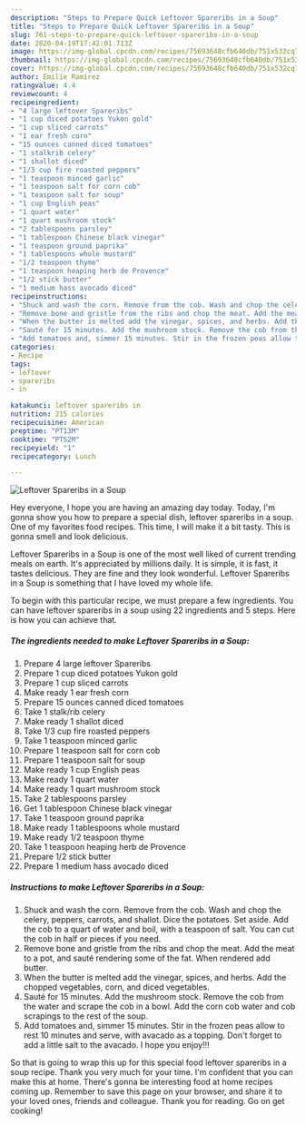 ```yaml
---
description: "Steps to Prepare Quick Leftover Spareribs in a Soup"
title: "Steps to Prepare Quick Leftover Spareribs in a Soup"
slug: 761-steps-to-prepare-quick-leftover-spareribs-in-a-soup
date: 2020-04-19T17:42:01.713Z
image: https://img-global.cpcdn.com/recipes/75693648cfb640db/751x532cq70/leftover-spareribs-in-a-soup-recipe-main-photo.jpg
thumbnail: https://img-global.cpcdn.com/recipes/75693648cfb640db/751x532cq70/leftover-spareribs-in-a-soup-recipe-main-photo.jpg
cover: https://img-global.cpcdn.com/recipes/75693648cfb640db/751x532cq70/leftover-spareribs-in-a-soup-recipe-main-photo.jpg
author: Emilie Ramirez
ratingvalue: 4.4
reviewcount: 4
recipeingredient:
- "4 large leftover Spareribs"
- "1 cup diced potatoes Yukon gold"
- "1 cup sliced carrots"
- "1 ear fresh corn"
- "15 ounces canned diced tomatoes"
- "1 stalkrib celery"
- "1 shallot diced"
- "1/3 cup fire roasted peppers"
- "1 teaspoon minced garlic"
- "1 teaspoon salt for corn cob"
- "1 teaspoon salt for soup"
- "1 cup English peas"
- "1 quart water"
- "1 quart mushroom stock"
- "2 tablespoons parsley"
- "1 tablespoon Chinese black vinegar"
- "1 teaspoon ground paprika"
- "1 tablespoons whole mustard"
- "1/2 teaspoon thyme"
- "1 teaspoon heaping herb de Provence"
- "1/2 stick butter"
- "1 medium hass avocado diced"
recipeinstructions:
- "Shuck and wash the corn. Remove from the cob. Wash and chop the celery, peppers, carrots, and shallot. Dice the potatoes. Set aside. Add the cob to a quart of water and boil, with a teaspoon of salt. You can cut the cob in half or pieces if you need."
- "Remove bone and gristle from the ribs and chop the meat. Add the meat to a pot, and sauté rendering some of the fat. When rendered add butter."
- "When the butter is melted add the vinegar, spices, and herbs. Add the chopped vegetables, corn, and diced vegetables."
- "Sauté for 15 minutes. Add the mushroom stock. Remove the cob from the water and scrape the cob in a bowl. Add the corn cob water and cob scrapings to the rest of the soup."
- "Add tomatoes and, simmer 15 minutes. Stir in the frozen peas allow to rest 10 minutes and serve, with avacado as a topping. Don&#39;t forget to add a little salt to the avacado. I hope you enjoy!!!"
categories:
- Recipe
tags:
- leftover
- spareribs
- in

katakunci: leftover spareribs in 
nutrition: 215 calories
recipecuisine: American
preptime: "PT13M"
cooktime: "PT52M"
recipeyield: "1"
recipecategory: Lunch

---
```



![Leftover Spareribs in a Soup](https://img-global.cpcdn.com/recipes/75693648cfb640db/751x532cq70/leftover-spareribs-in-a-soup-recipe-main-photo.jpg)

Hey everyone, I hope you are having an amazing day today. Today, I'm gonna show you how to prepare a special dish, leftover spareribs in a soup. One of my favorites food recipes. This time, I will make it a bit tasty. This is gonna smell and look delicious.

Leftover Spareribs in a Soup is one of the most well liked of current trending meals on earth. It's appreciated by millions daily. It is simple, it is fast, it tastes delicious. They are fine and they look wonderful. Leftover Spareribs in a Soup is something that I have loved my whole life.




To begin with this particular recipe, we must prepare a few ingredients. You can have leftover spareribs in a soup using 22 ingredients and 5 steps. Here is how you can achieve that.

<!--inarticleads1-->

##### The ingredients needed to make Leftover Spareribs in a Soup:

1. Prepare 4 large leftover Spareribs
1. Prepare 1 cup diced potatoes Yukon gold
1. Prepare 1 cup sliced carrots
1. Make ready 1 ear fresh corn
1. Prepare 15 ounces canned diced tomatoes
1. Take 1 stalk/rib celery
1. Make ready 1 shallot diced
1. Take 1/3 cup fire roasted peppers
1. Take 1 teaspoon minced garlic
1. Prepare 1 teaspoon salt for corn cob
1. Prepare 1 teaspoon salt for soup
1. Make ready 1 cup English peas
1. Make ready 1 quart water
1. Make ready 1 quart mushroom stock
1. Take 2 tablespoons parsley
1. Get 1 tablespoon Chinese black vinegar
1. Take 1 teaspoon ground paprika
1. Make ready 1 tablespoons whole mustard
1. Make ready 1/2 teaspoon thyme
1. Take 1 teaspoon heaping herb de Provence
1. Prepare 1/2 stick butter
1. Prepare 1 medium hass avocado diced




<!--inarticleads2-->

##### Instructions to make Leftover Spareribs in a Soup:

1. Shuck and wash the corn. Remove from the cob. Wash and chop the celery, peppers, carrots, and shallot. Dice the potatoes. Set aside. Add the cob to a quart of water and boil, with a teaspoon of salt. You can cut the cob in half or pieces if you need.
1. Remove bone and gristle from the ribs and chop the meat. Add the meat to a pot, and sauté rendering some of the fat. When rendered add butter.
1. When the butter is melted add the vinegar, spices, and herbs. Add the chopped vegetables, corn, and diced vegetables.
1. Sauté for 15 minutes. Add the mushroom stock. Remove the cob from the water and scrape the cob in a bowl. Add the corn cob water and cob scrapings to the rest of the soup.
1. Add tomatoes and, simmer 15 minutes. Stir in the frozen peas allow to rest 10 minutes and serve, with avacado as a topping. Don&#39;t forget to add a little salt to the avacado. I hope you enjoy!!!




So that is going to wrap this up for this special food leftover spareribs in a soup recipe. Thank you very much for your time. I'm confident that you can make this at home. There's gonna be interesting food at home recipes coming up. Remember to save this page on your browser, and share it to your loved ones, friends and colleague. Thank you for reading. Go on get cooking!
